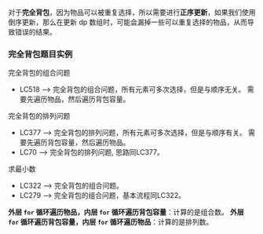 对于**完全背包**，因为物品可以被重复选择，所以需要进行**正序更新**，如果我们使用倒序更新，那么在更新 dp 数组时，可能会漏掉一些可以重复选择的物品，从而导致错误的结果。

### 完全背包题目实例


完全背包的组合问题
- LC518 --> 完全背包的组合问题，所有元素可多次选择，但是与顺序无关。 需要先遍历物品，然后遍历背包容量。

完全背包的排列问题
- LC377 --> 完全背包的排列问题，所有元素可多次选择，但是与顺序有关。 需要先遍历背包容量，然后遍历物品。
- LC70 --> 完全背包的排列问题, 思路同LC377。

求最小数
- LC322 --> 完全背包的组合问题。
- LC279 --> 完全背包的组合问题，基本流程同LC322。

**外层 `for` 循环遍历物品，内层 `for` 循环遍历背包容量**：计算的是组合数。
**外层 `for` 循环遍历背包容量，内层 `for` 循环遍历物品**：计算的是排列数。